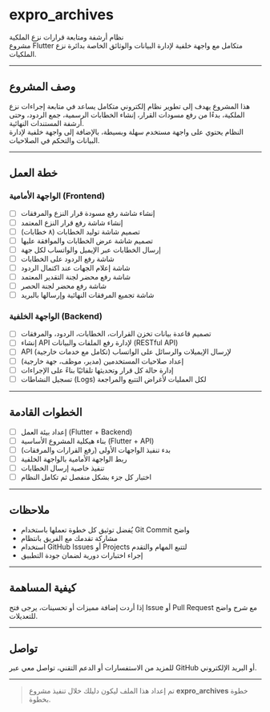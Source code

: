 # expro_archives

نظام أرشفة ومتابعة قرارات نزع الملكية  
مشروع Flutter متكامل مع واجهة خلفية لإدارة البيانات والوثائق الخاصة بدائرة نزع الملكيات.

---

## وصف المشروع

هذا المشروع يهدف إلى تطوير نظام إلكتروني متكامل يساعد في متابعة إجراءات نزع الملكية، بدءًا من رفع مسودات القرار، إنشاء الخطابات الرسمية، جمع الردود، وحتى أرشفة المستندات النهائية.  
النظام يحتوي على واجهة مستخدم سهلة وبسيطة، بالإضافة إلى واجهة خلفية لإدارة البيانات والتحكم في الصلاحيات.

---

## خطة العمل

### الواجهة الأمامية (Frontend)

- [ ] إنشاء شاشة رفع مسودة قرار النزع والمرفقات  
- [ ] إنشاء شاشة رفع قرار النزع المعتمد  
- [ ] تصميم شاشة توليد الخطابات (٨ خطابات)  
- [ ] تصميم شاشة عرض الخطابات والموافقة عليها  
- [ ] إرسال الخطابات عبر الإيميل والواتساب لكل جهة  
- [ ] شاشة رفع الردود على الخطابات  
- [ ] شاشة إعلام الجهات عند اكتمال الردود  
- [ ] شاشة رفع محضر لجنة التقدير المعتمد  
- [ ] شاشة رفع محضر لجنة الحصر  
- [ ] شاشة تجميع المرفقات النهائية وإرسالها بالبريد  

### الواجهة الخلفية (Backend)

- [ ] تصميم قاعدة بيانات تخزن القرارات، الخطابات، الردود، والمرفقات  
- [ ] إنشاء API لإدارة رفع الملفات والبيانات (RESTful API)  
- [ ] API لإرسال الإيميلات والرسائل على الواتساب (تكامل مع خدمات خارجية)  
- [ ] إعداد صلاحيات المستخدمين (مدير، موظف، جهة خارجية)  
- [ ] إدارة حالة كل قرار وتحديثها تلقائيًا بناءً على الإجراءات  
- [ ] تسجيل النشاطات (Logs) لكل العمليات لأغراض التتبع والمراجعة  

---

## الخطوات القادمة

- [ ] إعداد بيئة العمل (Flutter + Backend)  
- [ ] بناء هيكلية المشروع الأساسية (Flutter + API)  
- [ ] بدء تنفيذ الواجهات الأولى (رفع القرارات والمرفقات)  
- [ ] ربط الواجهة الأمامية بالواجهة الخلفية  
- [ ] تنفيذ خاصية إرسال الخطابات  
- [ ] اختبار كل جزء بشكل منفصل ثم تكامل النظام  

---

## ملاحظات

- يُفضل توثيق كل خطوة تعملها باستخدام Git Commit واضح  
- مشاركة تقدمك مع الفريق بانتظام  
- استخدام GitHub Issues أو Projects لتتبع المهام والتقدم  
- إجراء اختبارات دورية لضمان جودة التطبيق  

---

## كيفية المساهمة

إذا أردت إضافة مميزات أو تحسينات، يرجى فتح Issue أو Pull Request مع شرح واضح للتعديلات.

---

## تواصل

للمزيد من الاستفسارات أو الدعم التقني، تواصل معي عبر GitHub أو البريد الإلكتروني.

---

> تم إعداد هذا الملف ليكون دليلك خلال تنفيذ مشروع **expro_archives** خطوة بخطوة.

